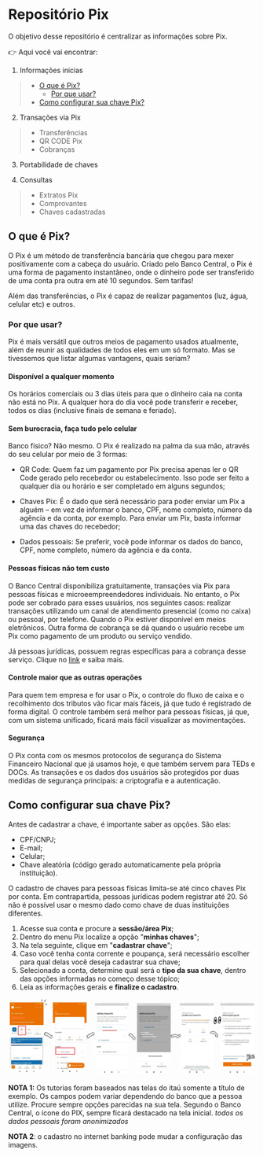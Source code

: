 # Repositório Pix

O objetivo desse repositório é centralizar as informações sobre Pix.



:point_right: Aqui você vai encontrar:
 
 1.  Informações inicias
   > -  [O que é Pix?](#o-que-e-pix)
   >     -  [Por que usar?](#por-que-usar)
   > -  [Como configurar sua chave Pix?](#como-configurar-sua-chave-pix)
      
2. Transações via Pix
> - Transferências
> - QR CODE Pix
> - Cobranças

3. Portabilidade de chaves

4. Consultas
> - Extratos Pix
> - Comprovantes 
> - Chaves cadastradas


## O que é Pix?

O Pix é um método de transferência bancária que chegou para mexer positivamente com a cabeça do usuário. Criado pelo Banco Central, o Pix é uma forma de pagamento instantâneo, onde o dinheiro pode ser transferido de uma conta pra outra em até 10 segundos. Sem tarifas! 

Além das transferências, o Pix é capaz de realizar pagamentos (luz, água, celular etc) e outros.


### Por que usar?

Pix é mais versátil que outros meios de pagamento usados atualmente, além de reunir as qualidades de todos eles em um só formato. Mas se tivessemos que listar algumas vantagens, quais seriam?

#### Disponível a qualquer momento
 
Os horários comerciais ou 3 dias úteis para que o dinheiro caia na conta não está no Pix. A qualquer hora do dia você pode transferir e receber, todos os dias (inclusive finais de semana e feriado). 

#### Sem burocracia, faça tudo pelo celular

Banco físico? Não mesmo. O Pix é realizado na palma da sua mão, através do seu celular por meio de 3 formas: 

- QR Code: Quem faz um pagamento por Pix precisa apenas ler o QR Code gerado pelo recebedor ou estabelecimento. Isso pode ser feito a qualquer dia ou horário e ser completado em alguns segundos;

- Chaves Pix: É o dado que será necessário para poder enviar um Pix a alguém – em vez de informar o banco, CPF, nome completo, número da agência e da conta, por exemplo. Para enviar um Pix, basta informar uma das chaves do recebedor; 

- Dados pessoais: Se preferir, você pode informar os dados do banco, CPF, nome completo, número da agência e da conta.

#### Pessoas físicas não tem custo 
O Banco Central disponibiliza gratuitamente, transações via Pix para pessoas físicas e microeempreendedores individuais. No entanto, o Pix pode ser cobrado para esses usuários, nos seguintes casos: realizar transações utilizando um canal de atendimento presencial (como no caixa) ou pessoal, por telefone. Quando o Pix estiver disponível em meios eletrônicos. Outra forma de cobrança se dá quando o usuário recebe um Pix como pagamento de um produto ou serviço vendido. 

Já pessoas jurídicas, possuem regras específicas para a cobrança desse serviço. Clique no [link](https://vocesa.abril.com.br/dinheiro/veja-quanto-os-empreendedores-pagam-de-taxa-para-usar-o-pix/) e saiba mais. 


#### Controle maior que as outras operações

Para quem tem empresa e for usar o Pix, o controle do fluxo de caixa e o recolhimento dos tributos vão ficar mais fáceis, já que tudo é registrado de forma digital. O controle também será melhor para pessoas físicas, já que, com um sistema unificado, ficará mais fácil visualizar as movimentações.

#### Segurança
O Pix conta com os mesmos protocolos de segurança do Sistema Financeiro Nacional que já usamos hoje, e que também servem para TEDs e DOCs. As transações e os dados dos usuários são protegidos por duas medidas de segurança principais: a criptografia e a autenticação.


## Como configurar sua chave Pix?

Antes de cadastrar a chave, é importante saber as opções. São elas:
- CPF/CNPJ;
- E-mail;
- Celular;
- Chave aleatória (código gerado automaticamente pela própria instituição).

O cadastro de chaves para pessoas físicas limita-se até cinco chaves Pix por conta. Em contrapartida, pessoas jurídicas podem registrar até 20. Só não é possível usar o mesmo dado como chave de duas instituições diferentes.

1. Acesse sua conta e procure a **sessão/área Pix**;
2. Dentro do menu Pix localize a opção "**minhas chaves**";
3. Na tela seguinte, clique em "**cadastrar chave**";
4. Caso você tenha conta corrente e poupança, será necessário escolher para qual delas você deseja cadastrar sua chave;
5. Selecionado a conta, determine qual será o **tipo da sua chave**, dentro das opções informadas no começo desse tópico;
6. Leia as informações gerais e **finalize o cadastro**. 

![passos chave pix](https://github.com/Sherillyn/pix-tutorial/blob/main/assets/imagem1.jpeg)








**NOTA 1:** Os tutorias foram baseados nas telas do itaú somente a título de exemplo. Os campos podem variar dependendo do banco que a pessoa utilize. Procure sempre opções parecidas na sua tela. Segundo o Banco Central, o ícone do PIX, sempre ficará destacado na tela inicial. 
*todos os dados pessoais foram anonimizados*

**NOTA 2**: o cadastro no internet banking pode mudar a configuração das imagens.
 
 
 
